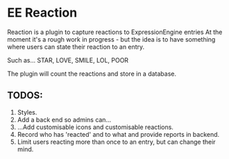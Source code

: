 EE Reaction
===========

Reaction is a plugin to capture reactions to ExpressionEngine entries
At the moment it's a rough work in progress - but the idea is to have something where users can state their reaction to an entry.

Such as...
STAR, LOVE, SMILE, LOL, POOR

The plugin will count the reactions and store in a database.

TODOS:
------

1. Styles.
2. Add a back end so admins can...
3. ...Add customisable icons and customisable reactions.
4. Record who has 'reacted' and to what and provide reports in backend.
5. Limit users reacting more than once to an entry, but can change their mind.
